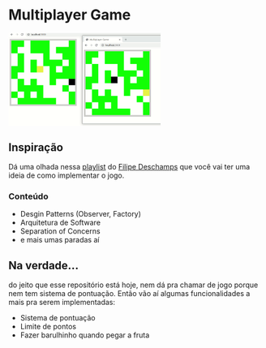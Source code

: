 # Multiplayer Game

<img align="center" src="/.github/multiplayer-game.gif" alt="multiplayer game gif" width="300">

## Inspiração
Dá uma olhada nessa [playlist](https://www.youtube.com/watch?v=0sTfIZvjYJk&list=PLMdYygf53DP5SVQQrkKCVWDS0TwYLVitL) do [Filipe Deschamps](https://github.com/filipedeschamps/meu-primeiro-jogo-multiplayer) que você vai ter uma ideia de como implementar o jogo.

### Conteúdo
- Desgin Patterns (Observer, Factory)
- Arquitetura de Software
- Separation of Concerns
- e mais umas paradas aí

## Na verdade...
do jeito que esse repositório está hoje, nem dá pra chamar de jogo porque nem tem sistema de pontuação. Então vão aí algumas funcionalidades a mais pra serem implementadas:
- Sistema de pontuação
- Limite de pontos
- Fazer barulhinho quando pegar a fruta 